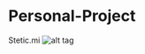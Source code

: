 # Personal-Project
Stetic.mi
![alt tag](http://https://github.com/PaulMejiaMendoza/Personal-Project/blob/master/img.project.PNG)
